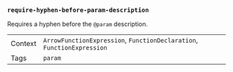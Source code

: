 ### `require-hyphen-before-param-description`

Requires a hyphen before the `@param` description.

|||
|---|---|
|Context|`ArrowFunctionExpression`, `FunctionDeclaration`, `FunctionExpression`|
|Tags|`param`|

<!-- assertions requireHyphenBeforeParamDescription -->
